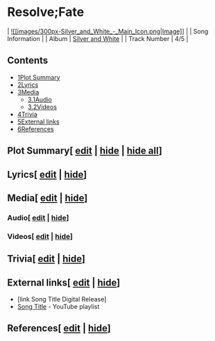 # Resolve;Fate

| [![[images/300px-Silver_and_White_-_Main_Icon.png|Image]]](/wiki/File:Silver_and_White_-_Main_Icon.png) |
| Song Information |
| Album | [Silver and White](/wiki/Silver_and_White "Silver and White") |
| Track Number | 4/5 |

## Contents

- [1Plot Summary](#Plot_Summary)
- [2Lyrics](#Lyrics)
- [3Media](#Media)
  - [3.1Audio](#Audio)
  - [3.2Videos](#Videos)
- [4Trivia](#Trivia)
- [5External links](#External_links)
- [6References](#References)

## Plot Summary\[ [edit](/wiki/Resolve;Fate?action=edit&section=1 "Edit section: Plot Summary") \| [hide](/wiki/Resolve;Fate "Expand or collapse this section") \| [hide all](/wiki/Resolve;Fate "Expand or collapse all sections on this page")\]

## Lyrics\[ [edit](/wiki/Resolve;Fate?action=edit&section=2 "Edit section: Lyrics") \| [hide](/wiki/Resolve;Fate "Expand or collapse this section")\]

## Media\[ [edit](/wiki/Resolve;Fate?action=edit&section=3 "Edit section: Media") \| [hide](/wiki/Resolve;Fate "Expand or collapse this section")\]

### Audio\[ [edit](/wiki/Resolve;Fate?action=edit&section=4 "Edit section: Audio") \| [hide](/wiki/Resolve;Fate "Expand or collapse this section")\]

### Videos\[ [edit](/wiki/Resolve;Fate?action=edit&section=5 "Edit section: Videos") \| [hide](/wiki/Resolve;Fate "Expand or collapse this section")\]

## Trivia\[ [edit](/wiki/Resolve;Fate?action=edit&section=6 "Edit section: Trivia") \| [hide](/wiki/Resolve;Fate "Expand or collapse this section")\]

## External links\[ [edit](/wiki/Resolve;Fate?action=edit&section=7 "Edit section: External links") \| [hide](/wiki/Resolve;Fate "Expand or collapse this section")\]

- \[link Song Title Digital Release\]
- [Song Title](https://www.youtube.com/playlist?list=playlistId) \- YouTube playlist

## References\[ [edit](/wiki/Resolve;Fate?action=edit&section=8 "Edit section: References") \| [hide](/wiki/Resolve;Fate "Expand or collapse this section")\]